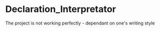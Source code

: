 # Declaration_Interpretator

 The project is not working perfectly - dependant on one's writing style
